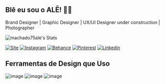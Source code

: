 ## Blê eu sou o ALÊ! 🙋‍♂️
Brand Designer | Graphic Designer | UX/UI Designer under construction | Photographer

![machado75ale's Stats](https://github-readme-stats.vercel.app/api?username=machado75ale&theme=dracula&show_icons=true&hide_border=true&count_private=false)
<!---
machado75ale/machado75ale is a ✨ special ✨ repository because its `README.md` (this file) appears on your GitHub profile.
You can click the Preview link to take a look at your changes.
--->

[![Site](https://img.shields.io/website?label=alemachadof.46graus.com&style=for-the-badge&url=https://alemachadof.46graus.com/)](https://alemachadof.46graus.com/)
[![Instagram](https://img.shields.io/badge/Instagram-E4405F?style=for-the-badge&logo=instagram&logoColor=white)](https://instagram.com/machado.ale)
[![Behance](https://github.com/user-attachments/assets/632f7523-1848-437c-b058-aa7b334e855c)](https://www.behance.net/alexxmac)
[![Pinterest](https://github.com/user-attachments/assets/45ca8cac-fd93-4e65-80a5-36a90d8ef0ef)](https://br.pinterest.com/alemachadof/portifolio-grafico/)
[![Linkedin](https://github.com/user-attachments/assets/4a5b3fb3-12b7-4ede-9137-6a47fad8092f)](https://www.linkedin.com/in/machado-ale/)

## Ferramentas de Design que Uso
![image](https://github.com/user-attachments/assets/c70e831f-56ac-40a0-93b5-d2ec276354ed) 
![image](https://github.com/user-attachments/assets/25035d9a-b19e-4e9c-a9bc-070bd7290ec4)
![image](https://github.com/user-attachments/assets/2aaca979-39f1-40d5-b146-c2e03aaf58b1)
